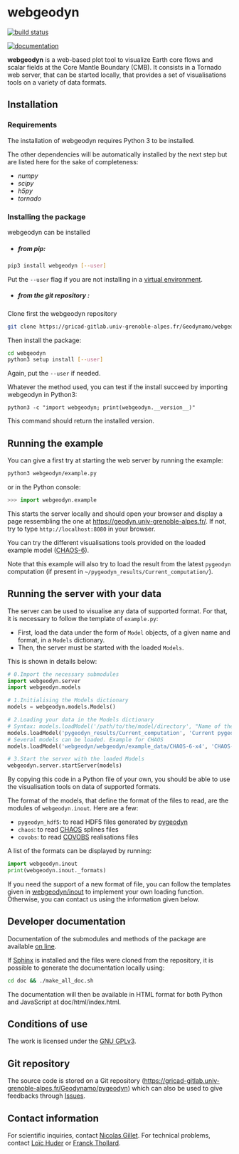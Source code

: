 # webgeodyn

[![build status](https://gricad-gitlab.univ-grenoble-alpes.fr/Geodynamo/webgeodyn/badges/master/build.svg)](https://gricad-gitlab.univ-grenoble-alpes.fr/Geodynamo/webgeodyn/pipelines)
<!--[![coverage report](https://gricad-gitlab.univ-grenoble-alpes.fr/Geodynamo/webgeodyn/badges/master/coverage.svg)](https://geodynamo.gricad-pages.univ-grenoble-alpes.fr/webgeodyn/htmlcov/)-->
[![documentation](https://img.shields.io/website/https/geodynamo.gricad-pages.univ-grenoble-alpes.fr/webgeodyn/index.html.svg?label=documentation&up_color=cyan)](https://geodynamo.gricad-pages.univ-grenoble-alpes.fr/webgeodyn/index.html)

**webgeodyn** is a web-based plot tool to visualize Earth core flows and scalar fields at the Core Mantle Boundary (CMB). It consists in a Tornado web server, that can be started locally, that provides a set of visualisations tools on a variety of data formats.

## Installation
### Requirements
The installation of webgeodyn requires Python 3 to be installed.

The other dependencies will be automatically installed by the next step but are listed here for the sake of completeness:
* _numpy_
* _scipy_
* _h5py_
* _tornado_

### Installing the package
webgeodyn can be installed 
- ##### from pip:
```sh
pip3 install webgeodyn [--user]
```
Put the `--user` flag if you are not installing in a [virtual environment](https://docs.python.org/3/library/venv.html).
- ##### from the git repository :
Clone first the webgeodyn repository
```sh
git clone https://gricad-gitlab.univ-grenoble-alpes.fr/Geodynamo/webgeodyn
```
Then install the package:
```sh
cd webgeodyn
python3 setup install [--user]
```
Again, put the `--user` if needed.

Whatever the method used, you can test if the install succeed by importing webgeodyn in Python3:
```
python3 -c "import webgeodyn; print(webgeodyn.__version__)"
```
This command should return the installed version.

## Running the example
You can give a first try at starting the web server by running the example:
```sh
python3 webgeodyn/example.py
```
or in the Python console:
```python
>>> import webgeodyn.example
```
This starts the server locally and should open your browser and display a page ressembling the one at https://geodyn.univ-grenoble-alpes.fr/. If not, try to type `http://localhost:8080` in your browser. 

You can try the different visualisations tools provided on the loaded example model ([CHAOS-6](http://www.space.dtu.dk/english/Research/Scientific_data_and_models/Magnetic_Field_Models)).

Note that this example will also try to load the result from the latest `pygeodyn` computation (if present in `~/pygeodyn_results/Current_computation/`).

## Running the server with your data
The server can be used to visualise any data of supported format. For that, it is necessary to follow the template of `example.py`:
- First, load the data under the form of `Model` objects, of a given name and format, in a `Models` dictionary. 
- Then, the server must be started with the loaded `Models`.

This is shown in details below:

```python
# 0.Import the necessary submodules
import webgeodyn.server
import webgeodyn.models

# 1.Initialising the Models dictionary
models = webgeodyn.models.Models()

# 2.Loading your data in the Models dictionary
# Syntax: models.loadModel('/path/to/the/model/directory', "Name of the model", "Format of the model")
models.loadModel('pygeodyn_results/Current_computation', 'Current pygeodyn computation', 'pygeodyn_hdf5')
# Several models can be loaded. Example for CHAOS
models.loadModel('webgeodyn/webgeodyn/example_data/CHAOS-6-x4', 'CHAOS-6-x4 model', 'CHAOS')

# 3.Start the server with the loaded Models
webgeodyn.server.startServer(models)
```
By copying this code in a Python file of your own, you should be able to use the visualisation tools on data of supported formats.

The format of the models, that define the format of the files to read, are the modules of `webgeodyn.inout`. Here are a few:
- `pygeodyn_hdf5`: to read HDF5 files generated by [pygeodyn](https://gricad-gitlab.univ-grenoble-alpes.fr/Geodynamo/pygeodyn)
- `chaos`: to read [CHAOS](http://www.space.dtu.dk/english/Research/Scientific_data_and_models/Magnetic_Field_Models) splines files
- `covobs`: to read [COVOBS](http://www.space.dtu.dk/english/Research/Scientific_data_and_models/Magnetic_Field_Models) realisations files

A list of the formats can be displayed by running:
```python
import webgeodyn.inout
print(webgeodyn.inout._formats)
```

If you need the support of a new format of file, you can follow the templates given in [webgeodyn/inout](webgeodyn/inout/README.md) to implement your own loading function. Otherwise, you can contact us using the information given below.

## Developer documentation 
Documentation of the submodules and methods of the package are available [on line](https://geodynamo.gricad-pages.univ-grenoble-alpes.fr/webgeodyn/index.html).

If [Sphinx](http://www.sphinx-doc.org/) is installed and the files were cloned from the repository, it is possible to generate the documentation locally using:

```bash
cd doc && ./make_all_doc.sh
```
The documentation will then be available in HTML format for both Python and JavaScript at doc/html/index.html.

## Conditions of use
The work is licensed under the [GNU GPLv3](./LICENSE.txt). 

## Git repository
The source code is stored on a Git repository (https://gricad-gitlab.univ-grenoble-alpes.fr/Geodynamo/pygeodyn) which can also be used to give feedbacks through [Issues](https://gricad-gitlab.univ-grenoble-alpes.fr/Geodynamo/webgeodyn/issues).

## Contact information
For scientific inquiries, contact [Nicolas Gillet](mailto:nicolas.gillet@univ-grenoble-alpes.fr). For technical problems, contact [Loïc Huder](mailto:loic.huder@univ-grenoble-alpes.fr) or [Franck Thollard](mailto:franck.thollard@univ-grenoble-alpes.fr).

